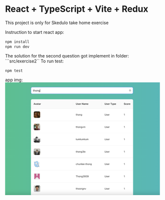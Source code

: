 # React + TypeScript + Vite + Redux



This project is only for Skedulo take home exercise

Instruction to start react app:
```
npm install
npm run dev
```

The solution for the second question got implement in folder: ```src/exercise2``
To run test:

```
npm test
```

app img:
![alt text](image.png)